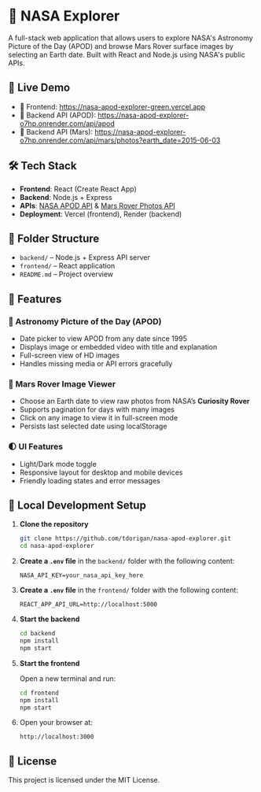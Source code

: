 # 🌌 NASA Explorer

A full-stack web application that allows users to explore NASA's Astronomy Picture of the Day (APOD) and browse Mars Rover surface images by selecting an Earth date. Built with React and Node.js using NASA's public APIs.

## 🚀 Live Demo

- 🔗 Frontend: https://nasa-apod-explorer-green.vercel.app
- 🔗 Backend API (APOD): https://nasa-apod-explorer-o7hp.onrender.com/api/apod
- 🔗 Backend API (Mars): https://nasa-apod-explorer-o7hp.onrender.com/api/mars/photos?earth_date=2015-06-03

## 🛠️ Tech Stack

- **Frontend**: React (Create React App)
- **Backend**: Node.js + Express
- **APIs**: [NASA APOD API](https://api.nasa.gov/) & [Mars Rover Photos API](https://api.nasa.gov/)
- **Deployment**: Vercel (frontend), Render (backend)

## 📂 Folder Structure

- `backend/` – Node.js + Express API server
- `frontend/` – React application
- `README.md` – Project overview

## 🔧 Features

### 🌌 Astronomy Picture of the Day (APOD)

- Date picker to view APOD from any date since 1995
- Displays image or embedded video with title and explanation
- Full-screen view of HD images
- Handles missing media or API errors gracefully

### 📸 Mars Rover Image Viewer

- Choose an Earth date to view raw photos from NASA’s **Curiosity Rover**
- Supports pagination for days with many images
- Click on any image to view it in full-screen mode
- Persists last selected date using localStorage

### 🌓 UI Features

- Light/Dark mode toggle
- Responsive layout for desktop and mobile devices
- Friendly loading states and error messages

## 🧪 Local Development Setup

1. **Clone the repository**

   ```bash
   git clone https://github.com/tdorigan/nasa-apod-explorer.git
   cd nasa-apod-explorer
   ```

2. **Create a `.env` file** in the `backend/` folder with the following content:

   ```env
   NASA_API_KEY=your_nasa_api_key_here
   ```

3. **Create a `.env` file** in the `frontend/` folder with the following content:

   ```env
   REACT_APP_API_URL=http://localhost:5000
   ```

4. **Start the backend**

   ```bash
   cd backend
   npm install
   npm start
   ```

5. **Start the frontend**

   Open a new terminal and run:

   ```bash
   cd frontend
   npm install
   npm start
   ```

6. Open your browser at:

   ```
   http://localhost:3000
   ```

## 📄 License

This project is licensed under the MIT License.
